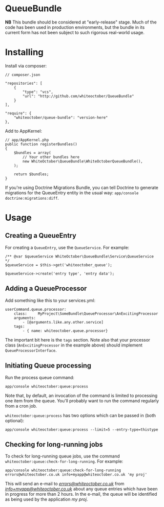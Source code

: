 QueueBundle
===========

**NB** This bundle should be considered at "early-release" stage.  Much of the code has been used in production environments, but the bundle in its current form has not been subject to such rigorous real-world usage.

# Installing

Install via composer:

    // composer.json

    "repositories": [
        {
            "type": "vcs",
            "url": "http://github.com/whiteoctober/QueueBundle"
        }
    ],

    "require": {
        "whiteoctober/queue-bundle": "version-here"
    },

Add to AppKernel:

    // app/AppKernel.php
    public function registerBundles()
    {
        $bundles = array(
            // Your other bundles here
            new WhiteOctober\QueueBundle\WhiteOctoberQueueBundle(),
        );

        return $bundles;
    }

If you're using Doctrine Migrations Bundle, you can tell Doctrine to generate migrations for the QueueEntry entity in the usual way: `app/console doctrine:migrations:diff`.

# Usage

## Creating a QueueEntry

For creating a `QueueEntry`, use the `QueueService`.  For example:

    /** @var $queueService WhiteOctober\QueueBundle\Service\QueueService  */
    $queueService = $this->get('whiteoctober_queue');

    $queueService->create('entry type', 'entry data');

## Adding a QueueProcessor

Add something like this to your services.yml:

    userCommand.queue.processor:
        class:     MyProject\SomeBundle\QueueProcessor\AnExcitingProcessor
        arguments:
            - [@arguments.like.any.other.service]
        tags:
            - { name: whiteoctober.queue.processor}

The important bit here is the `tags` section.  Note also that your processor class (`AnExcitingProcessor` in the example above) should implement `QueueProcessorInterface`.

## Initiating Queue processing

Run the process queue command:

    app/console whiteoctober:queue:process

Note that, by default, an invocation of the command is limited to processing one item from the queue.  You'll probably want to run the command regularly from a cron job.

`whiteoctober:queue:process` has two options which can be passed in (both optional):

    app/console whiteoctober:queue:process --limit=5 --entry-type=thistype

## Checking for long-running jobs

To check for long-running queue jobs, use the command `whiteoctober:queue:check-for-long-running`.  For example:

    app/console whiteoctober:queue:check-for-long-running errors@whiteoctober.co.uk info+myapp@whiteoctober.co.uk 'my proj'

This will send an e-mail to *errors@whiteoctober.co.uk* from *info+myapp@whiteoctober.co.uk* about any queue entries which have been in progress for more than 2 hours.  In the e-mail, the queue will be identified as being used by the application *my proj*.
